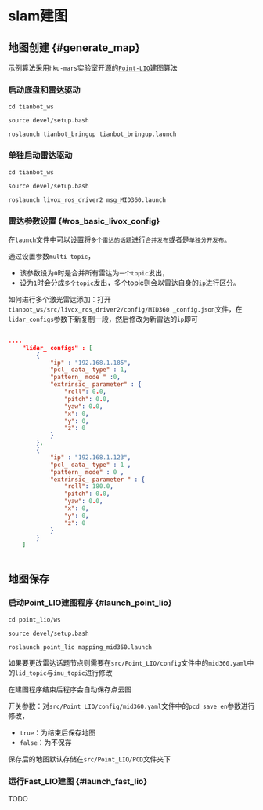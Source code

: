 # slam建图 

## 地图创建 {#generate_map}

示例算法采用`hku-mars`实验室开源的[`Point-LIO`](https://github.com/hku-mars/Point-LIO)建图算法

### 启动底盘和雷达驱动

```shell
cd tianbot_ws

source devel/setup.bash

roslaunch tianbot_bringup tianbot_bringup.launch
```

### 单独启动雷达驱动

```shell
cd tianbot_ws

source devel/setup.bash

roslaunch livox_ros_driver2 msg_MID360.launch
```

### 雷达参数设置 {#ros_basic_livox_config}

在`launch`文件中可以设置将`多个雷达的话题`进行`合并发布`或者是`单独分开发布`。

通过设置参数`multi topic`，

- 该参数设为`0`时是合并所有雷达为`一个topic`发出，
- 设为`1`时会分成`多个topic`发出，多个topic则会以雷达自身的`ip`进行区分。

如何进行多个激光雷达添加：打开`tianbot_ws/src/livox_ros_driver2/config/MID360 _config.json`文件，在`lidar_configs`参数下新复制一段，然后修改为新雷达的`ip`即可

```json

....
    "lidar_ configs" : [
        {
            "ip" : "192.168.1.185",
            "pcl_ data_ type" : 1,
            "pattern_ mode " :0,
            "extrinsic_ parameter" : {
                "roll": 0.0,
                "pitch": 0.0,
                "yaw": 0.0,
                "x": 0,
                "y": 0,
                "z": 0
            }
        },
        {
            "ip" : "192.168.1.123",
            "pcl_ data_ type" : 1 ,
            "pattern_ mode" : 0 ,
            "extrinsic_ parameter " : {
                "roll": 180.0,
                "pitch": 0.0,
                "yaw": 0.0,
                "x": 0,
                "y": 0,
                "z": 0
            }
        }
    ]
 
```

## 地图保存


### 启动Point_LIO建图程序 {#launch_point_lio}

```shell
cd point_lio/ws

source devel/setup.bash

roslaunch point_lio mapping_mid360.launch
```

如果要更改雷达话题节点则需要在`src/Point_LIO/config`文件中的`mid360.yaml`中的`lid_topic`与`imu_topic`进行修改

在建图程序结束后程序会自动保存点云图

开关参数：对`src/Point_LIO/config/mid360.yaml`文件中的`pcd_save_en`参数进行修改，

- `true`：为结束后保存地图
- `false`：为不保存

保存后的地图默认存储在`src/Point_LIO/PCD`文件夹下

### 运行Fast_LIO建图 {#launch_fast_lio}
 
TODO